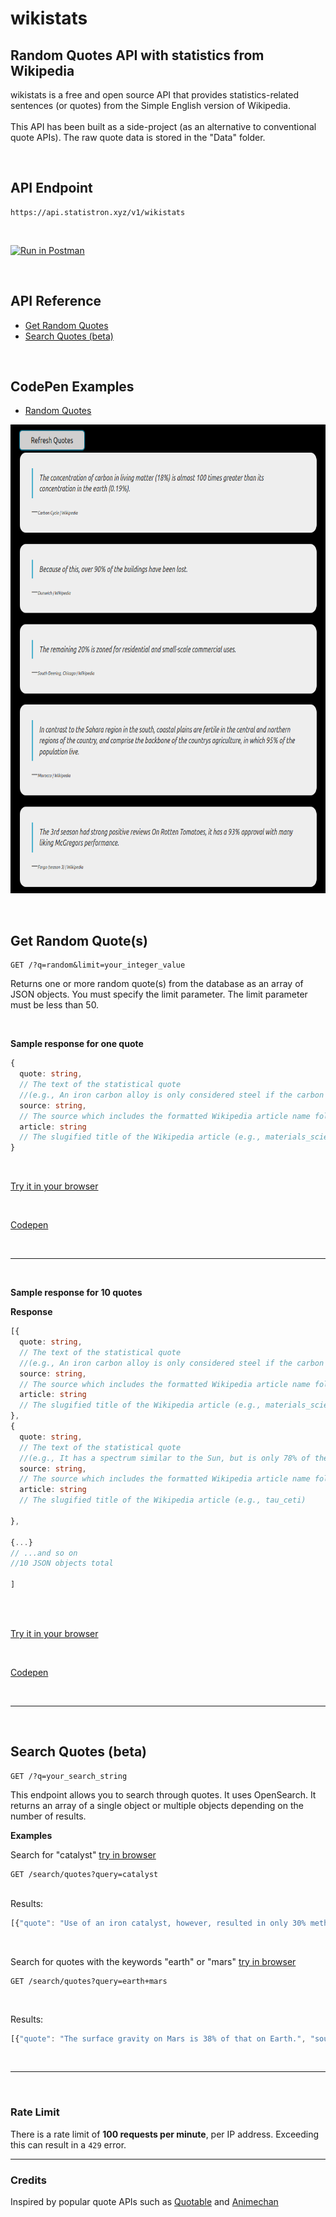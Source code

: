 

<h1>wikistats</h1>


<h2>Random Quotes API with statistics from Wikipedia</h2>


wikistats is a free and open source API that provides statistics-related sentences (or quotes) from the Simple English version of Wikipedia.\
\
This API has been built as a side-project (as an alternative to conventional quote APIs). The raw quote data is stored in the "Data" folder.

<br>

## API Endpoint

```
https://api.statistron.xyz/v1/wikistats
```


<br>

[![Run in Postman](https://run.pstmn.io/button.svg)](https://elements.getpostman.com/redirect?entityId=26982513-8fb164dd-eebf-441a-99ff-21ea675410b4&entityType=collection&workspaceId=a547849a-d103-4bad-aaa7-00ff8e0dd146)

<br>



## API Reference <!-- omit in toc -->

- [Get Random Quotes](#get-random-quotes)
- [Search Quotes (beta)](#search-quotes-beta)

<br>

## CodePen Examples <!-- omit in toc -->


- [Random Quotes](https://codepen.io/statistron/pen/KKGgNXM)

[<img src="assets/screenshot_bulk_quotes_15-40-11.png"  width="700" height="750">](https://codepen.io/statistron/pen/KKGgNXM)



<br>

## Get Random Quote(s)

```HTTP
GET /?q=random&limit=your_integer_value
```

Returns one or more random quote(s) from the database as an array of JSON objects.  You must specify the limit parameter.  The limit parameter must be less than 50.
                                   
<br>

**Sample response for one quote**

```ts
{
  quote: string,
  // The text of the statistical quote 
  //(e.g., An iron carbon alloy is only considered steel if the carbon level is between 0.01% and 2.00%.)
  source: string,
  // The source which includes the formatted Wikipedia article name followed by Wikipedia (e.g., Materials Science | Wikipedia)
  article: string
  // The slugified title of the Wikipedia article (e.g., materials_science)
}
```
<br>

[Try it in your browser](https://api.statistron.xyz/v1/wikistats?q=random&limit=1)

<br>

[Codepen](https://codepen.io/statistron/pen/JjmRbyL)


<br>


---

<br>

**Sample response for 10 quotes**



**Response**

```ts
[{
  quote: string,
  // The text of the statistical quote 
  //(e.g., An iron carbon alloy is only considered steel if the carbon level is between 0.01% and 2.00%.)
  source: string,
  // The source which includes the formatted Wikipedia article name followed by Wikipedia (e.g., Materials Science | Wikipedia)
  article: string
  // The slugified title of the Wikipedia article (e.g., materials_science)
},
{
  quote: string,
  // The text of the statistical quote 
  //(e.g., It has a spectrum similar to the Sun, but is only 78% of the Suns mass.)
  source: string,
  // The source which includes the formatted Wikipedia article name followed by Wikipedia (e.g., Tau Ceti | Wikipedia)
  article: string
  // The slugified title of the Wikipedia article (e.g., tau_ceti)
 
},

{...}
// ...and so on
//10 JSON objects total

]



```

<br>




[Try it in your browser](https://api.statistron.xyz/v1/wikistats?q=random&limit=10)

<br>

[Codepen](https://codepen.io/statistron/pen/KKGgNXM)


<br>

---


<br>

## Search Quotes (beta)

```HTTP
GET /?q=your_search_string
```

This endpoint allows you to search through quotes.  It uses OpenSearch.  It returns an array of a single object or multiple objects depending on the number of results.


**Examples**

Search for "catalyst" [try in browser](https://api.statistron.xyz/v1/wikistats?q=catalyst)

```HTTP
GET /search/quotes?query=catalyst
```
<br>
Results:

```ts
[{"quote": "Use of an iron catalyst, however, resulted in only 30% methane in the product; the rest consisted of short-chain hydrocarbons.", "source": "Fischer-tropsch Process | Wikipedia", "article": "fischer-tropsch_process"}]

```

<br>

Search for quotes with the keywords "earth" or "mars" [try in browser](https://api.statistron.xyz/v1/wikistats?q=earth+mars)

```HTTP
GET /search/quotes?query=earth+mars
```
<br>

Results:

```ts
[{"quote": "The surface gravity on Mars is 38% of that on Earth.", "source": "Colonization Of Mars | Wikipedia", "article": "colonization_of_mars"}, {"quote": "The Sun as seen from Mars is about as large as seen from Earth, and shines 40% of the light, approximately the brightness of a slightly cloudy afternoon on Earth.", "source": "Extraterrestrial Sky | Wikipedia", "article": "extraterrestrial_sky"}, {"quote": "Mars mantle makes up 74–88% of its mass.", "source": "Mantle (geology) | Wikipedia", "article": "mantle_(geology)"}, {"quote": "About 60% of the surface of Mars shows a record of impacts from that era.", "source": "Mars | Wikipedia", "article": "mars"}, {"quote": "The planet is also 1.52 times as far from the Sun as Earth, resulting in just 43% of the amount of sunlight.", "source": "Mars | Wikipedia", "article": "mars"}, {"quote": "During a poles winter, it lies in continuous darkness, chilling the surface and causing the deposition of 25–30% of the atmosphere into slabs of CO2 ice (dry ice).", "source": "Mars | Wikipedia", "article": "mars"}, {"quote": "It made the smooth Borealis Basin that covers 40% of the planet.", "source": "Mars | Wikipedia", "article": "mars"}, {"quote": "This salty water makes up about 97% of all Earths water.", "source": "Earth | Wikipedia", "article": "earth"}, {"quote": "Mars has only 0.1% by volume, with the other planets having less than that.", "source": "Oxygen | Wikipedia", "article": "oxygen"}, {"quote": "Each has at least 1% of all languages on Earth:", "source": "Language Family | Wikipedia", "article": "language_family"}]

```
<br>

---

<br>

### Rate Limit

There is a rate limit of **100 requests per minute**, per IP address. Exceeding this can result in a `429` error. 

---


### Credits

Inspired by popular quote APIs such as [Quotable](https://github.com/lukePeavey/quotable) and [Animechan](https://github.com/rocktimsaikia/anime-chan)
